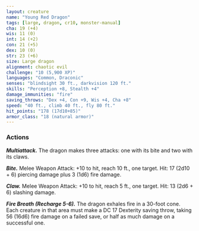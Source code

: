 ```yaml
---
layout: creature
name: "Young Red Dragon"
tags: [large, dragon, cr10, monster-manual]
cha: 19 (+4)
wis: 11 (0)
int: 14 (+2)
con: 21 (+5)
dex: 10 (0)
str: 23 (+6)
size: Large dragon
alignment: chaotic evil
challenge: "10 (5,900 XP)"
languages: "Common, Draconic"
senses: "blindsight 30 ft., darkvision 120 ft."
skills: "Perception +8, Stealth +4"
damage_immunities: "fire"
saving_throws: "Dex +4, Con +9, Wis +4, Cha +8"
speed: "40 ft., climb 40 ft., fly 80 ft."
hit_points: "178 (17d10+85)"
armor_class: "18 (natural armor)"
---
```


### Actions

***Multiattack.*** The dragon makes three attacks: one with its bite and two with its claws.

***Bite.*** Melee Weapon Attack: +10 to hit, reach 10 ft., one target. Hit: 17 (2d10 + 6) piercing damage plus 3 (1d6) fire damage.

***Claw.*** Melee Weapon Attack: +10 to hit, reach 5 ft., one target. Hit: 13 (2d6 + 6) slashing damage.

***Fire Breath (Recharge 5-6).*** The dragon exhales fire in a 30-foot cone. Each creature in that area must make a DC 17 Dexterity saving throw, taking 56 (16d6) fire damage on a failed save, or half as much damage on a successful one.